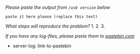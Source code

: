 _Please paste the output from `/usb version` below_
```
paste it here please (replace this text)
```

_What steps will reproduce the problem?_
1.
2.
3.

_If you have any log-files, please paste them to [pastebin.com](http://pastebin.com)_
* server-log: link-to-pastebin 
